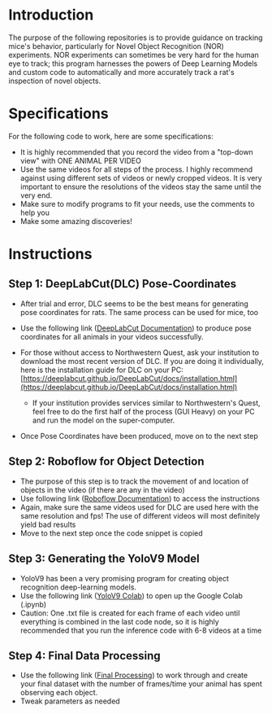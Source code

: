 # Introduction
The purpose of the following repositories is to provide guidance on tracking mice's behavior, particularly for Novel Object Recognition (NOR) experiments. NOR experiments can sometimes be very hard for the human eye to track; this program harnesses the powers of Deep Learning Models and custom code to automatically and more accurately track a rat's inspection of novel objects. 

# Specifications
For the following code to work, here are some specifications:

* It is highly recommended that you record the video from a "top-down view" with ONE ANIMAL PER VIDEO
* Use the same videos for all steps of the process. I highly recommend against using different sets of videos or newly cropped videos. It is very important to ensure the resolutions of the videos stay the same until the very end. 
*  Make sure to modify programs to fit your needs, use the comments to help you
*  Make some amazing discoveries!

# Instructions
## Step 1: DeepLabCut(DLC) Pose-Coordinates
* After trial and error, DLC seems to be the best means for generating pose coordinates for rats. The same process can be used for mice, too

* Use the following link ([DeepLabCut Documentation](https://github.com/sajivhar4118/Rat-NOR/blob/eb7543edfa4221fd62312f15e0a52ddd2293d5c0/DLC-Documentation.md)) to produce pose coordinates for all animals in your videos successfully.
* For those without access to Northwestern Quest, ask your institution to download the most recent version of DLC. If you are doing it individually, here is the installation guide for DLC on your PC: [https://deeplabcut.github.io/DeepLabCut/docs/installation.html](https://deeplabcut.github.io/DeepLabCut/docs/installation.html)
    * If your institution provides services similar to Northwestern's Quest, feel free to do the first half of the process (GUI Heavy) on your PC and run the model on the super-computer.

* Once Pose Coordinates have been produced, move on to the next step

## Step 2: Roboflow for Object Detection
* The purpose of this step is to track the movement of and location of objects in the video (if there are any in the video)
* Use following link ([Roboflow Documentation](https://github.com/sajivhar4118/Rat-NOR/blob/eb7543edfa4221fd62312f15e0a52ddd2293d5c0/Roboflow-Documentation.md)) to access the instructions 
* Again, make sure the same videos used for DLC are used here with the same resolution and fps! The use of different videos will most definitely yield bad results
* Move to the next step once the code snippet is copied

## Step 3: Generating the YoloV9 Model
* YoloV9 has been a very promising program for creating object recognition deep-learning models.
* Use the following link ([YoloV9 Colab](https://github.com/sajivhar4118/Rat-NOR/blob/eb7543edfa4221fd62312f15e0a52ddd2293d5c0/Training_YoloV9_Public_Final.ipynb)) to open up the Google Colab (.ipynb)
* Caution: One .txt file is created for each frame of each video until everything is combined in the last code node, so it is highly recommended that you run the inference code with 6-8 videos at a time 

## Step 4: Final Data Processing
* Use the following link ([Final Processing](https://github.com/sajivhar4118/Rat-NOR/blob/eb7543edfa4221fd62312f15e0a52ddd2293d5c0/Final_Processing.md)) to work through and create your final dataset with the number of frames/time your animal has spent observing each object. 
* Tweak parameters as needed
